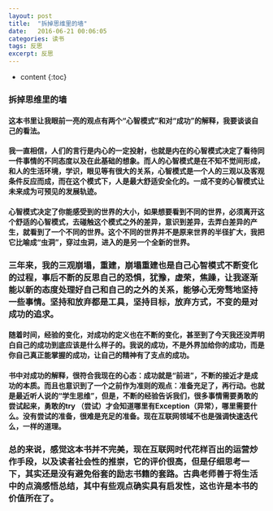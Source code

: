 ```yaml
---
layout: post
title:  "拆掉思维里的墙"
date:   2016-06-21 00:06:05
categories: 读书
tags: 反思
excerpt: 反思
---
```



* content
{:toc}


### 拆掉思维里的墙

  
#### 这本书里让我眼前一亮的观点有两个“心智模式”和对“成功”的解释，我要谈谈自己的看法。

####       我一直相信，人们的言行是内心的一定投射，也就是内在的心智模式决定了看待同一件事情的不同态度以及在此基础的想象。而人的心智模式是在不知不觉间形成，和人的生活环境，学识，眼见等有很大的关系，心智模式是一个人的三观以及客观条件反应而成，而在这个模式下，人是最大舒适安全化的。一成不变的心智模式让未来成为可预见的发展轨迹。
####      心智模式决定了你能感受到的世界的大小，如果想要看到不同的世界，必须离开这个舒适的心智模式，去碰触这个模式之外的差异，意识到差异，去弄白差异的产生，就看到了一个不同的世界。这个不同的世界并不是原来世界的半径扩大，我把它比喻成“虫洞”，穿过虫洞，进入的是另一个全新的世界。

###       三年来，我的三观崩塌，重建，崩塌重建也是自己心智模式不断变化的过程，事后不断的反思自己的恐惧，犹豫，虚荣，焦躁，让我逐渐能以新的态度处理好自己和自己的之外的关系，能够心无旁骛地坚持一些事情。坚持和放弃都是工具，坚持目标，放弃方式，不变的是对成功的追求。
####       随着时间，经验的变化，对成功的定义也在不断的变化，甚至到了今天我还没弄明白自己的成功到底应该是什么样子的。我说的成功，不是外界加给你的成功，而是你自己真正能掌握的成功，让自己的精神有了支点的成功。

####      书中对成功的解释，很符合我现在的心态：成功就是“前进”，不断的接近才是成功的本质。而且也意识到了一个之前作为准则的观点：准备充足了，再行动。也就是最近听人说的“学生思维”，但是，不断的经验告诉我们，很多事情需要勇敢的尝试起来，勇敢的try （尝试）才会知道哪里有Exception（异常），哪里需要什么。没有尝试的准备，很难是充足的准备。现在互联网领域不也是强调快速迭代么，一样的道理。

###       总的来说，感觉这本书并不完美，现在互联网时代花样百出的运营炒作手段，以及读者社会性的推崇，它的评价很高，但是仔细思考一下，其实还是没有避免俗套的励志书籍的套路。古典老师善于将生活中的点滴感悟总结，其中有些观点确实具有启发性，这也许是本书的价值所在了。
